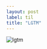 ```yaml
---
layout: post
label: til
title: "LGTM"
---
```


![lgtm](https://user-images.githubusercontent.com/25602820/32033511-0e9c45b2-ba37-11e7-9425-881922a7ad1f.png)



